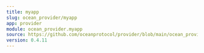 ```yaml
---
title: myapp
slug: ocean_provider/myapp
app: provider
module: ocean_provider.myapp
source: https://github.com/oceanprotocol/provider/blob/main/ocean_provider/myapp.py
version: 0.4.11
---
```

